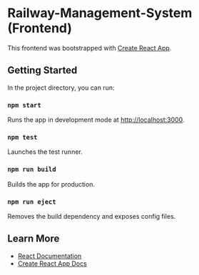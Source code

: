# Railway-Management-System (Frontend)

This frontend was bootstrapped with [Create React App](https://github.com/facebook/create-react-app).

## Getting Started

In the project directory, you can run:

### `npm start`
Runs the app in development mode at [http://localhost:3000](http://localhost:3000).

### `npm test`
Launches the test runner.

### `npm run build`
Builds the app for production.

### `npm run eject`
Removes the build dependency and exposes config files.

## Learn More
- [React Documentation](https://reactjs.org/)
- [Create React App Docs](https://facebook.github.io/create-react-app/docs/getting-started)
